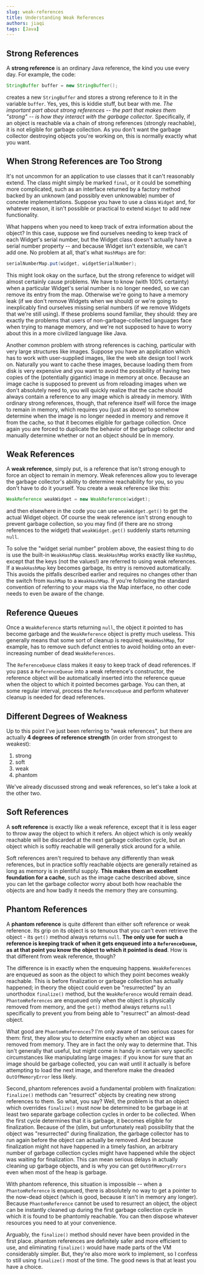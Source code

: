 ```yaml
---
slug: weak-references
title: Understanding Weak References
authors: jiaqi
tags: [Java]
---
```


[//]: # (Copyright 2025 Jiaqi Liu)

[//]: # (Licensed under the Apache License, Version 2.0 &#40;the "License"&#41;;)
[//]: # (you may not use this file except in compliance with the License.)
[//]: # (You may obtain a copy of the License at)

[//]: # (    http://www.apache.org/licenses/LICENSE-2.0)

[//]: # (Unless required by applicable law or agreed to in writing, software)
[//]: # (distributed under the License is distributed on an "AS IS" BASIS,)
[//]: # (WITHOUT WARRANTIES OR CONDITIONS OF ANY KIND, either express or implied.)
[//]: # (See the License for the specific language governing permissions and)
[//]: # (limitations under the License.)

<!--truncate-->

Strong References
-----------------

A **strong reference** is an ordinary Java reference, the kind you use every day. For example, the code:

```java
StringBuffer buffer = new StringBuffer();
```

creates a new `StringBuffer` and stores a strong reference to it in the variable `buffer`. Yes, yes, this is kiddie
stuff, but bear with me. _The important part about strong references -- the part that makes them "strong" -- is how they
interact with the garbage collector_. Specifically, if an object is reachable via a chain of strong references (strongly
reachable), it is not eligible for garbage collection. As you don't want the garbage collector destroying objects you're
working on, this is normally exactly what you want.

When Strong References are Too Strong
-------------------------------------

It's not uncommon for an application to use classes that it can't reasonably extend. The class might simply be marked
`final`, or it could be something more complicated, such as an interface returned by a factory method backed by an
unknown (and possibly even unknowable) number of concrete implementations. Suppose you have to use a class `Widget` and,
for whatever reason, it isn't possible or practical to extend `Widget` to add new functionality.

What happens when you need to keep track of extra information about the object? In this case, suppose we find ourselves
needing to keep track of each Widget's serial number, but the Widget class doesn't actually have a serial number
property -- and because Widget isn't extensible, we can't add one. No problem at all, that's what `HashMaps` are for:

```java
serialNumberMap.put(widget, widgetSerialNumber);
```

This might look okay on the surface, but the strong reference to widget will almost certainly cause problems. We have to
know (with 100% certainty) when a particular Widget's serial number is no longer needed, so we can remove its entry from
the map. Otherwise we're going to have a memory leak (if we don't remove Widgets when we should) or we're going to
inexplicably find ourselves missing serial numbers (if we remove Widgets that we're still using). If these problems
sound familiar, they should: they are exactly the problems that users of non-garbage-collected languages face when
trying to manage memory, and we're not supposed to have to worry about this in a more civilized language like Java.

Another common problem with strong references is caching, particular with very large structures like images. Suppose you
have an application which has to work with user-supplied images, like the web site design tool I work on. Naturally you
want to cache these images, because loading them from disk is very expensive and you want to avoid the possibility of
having two copies of the (potentially gigantic) image in memory at once. Because an image cache is supposed to prevent
us from reloading images when we don't absolutely need to, you will quickly realize that the cache should always contain
a reference to any image which is already in memory. With ordinary strong references, though, that reference itself will
force the image to remain in memory, which requires you (just as above) to somehow determine when the image is no longer
needed in memory and remove it from the cache, so that it becomes eligible for garbage collection. Once again you are
forced to duplicate the behavior of the garbage collector and manually determine whether or not an object should be in
memory.

Weak References
---------------

A **weak reference**, simply put, is a reference that isn't strong enough to force an object to remain in memory. Weak
references allow you to leverage the garbage collector's ability to determine reachability for you, so you don't have to
do it yourself. You create a weak reference like this:

```java
WeakReference weakWidget = new WeakReference(widget);
```

and then elsewhere in the code you can use `weakWidget.get()` to get the actual Widget object. Of course the weak
reference isn't strong enough to prevent garbage collection, so you may find (if there are no strong references to the
widget) that `weakWidget.get()` suddenly starts returning `null`.

To solve the "widget serial number" problem above, the easiest thing to do is use the built-in `WeakHashMap` class.
`WeakHashMap` works exactly like `HashMap`, except that the keys (not the values!) are referred to using weak
references. If a `WeakHashMap` key becomes garbage, its entry is removed automatically. This avoids the pitfalls
described earlier and requires no changes other than the switch from `HashMap` to a `WeakHashMap`. If you're following
the standard convention of referring to your maps via the Map interface, no other code needs to even be aware of the
change.

Reference Queues
----------------

Once a `WeakReference` starts returning `null`, the object it pointed to has become garbage and the `WeakReference`
object is pretty much useless. This generally means that some sort of cleanup is required; `WeakHashMap`, for example,
has to remove such defunct entries to avoid holding onto an ever-increasing number of dead `WeakReferences`.

The `ReferenceQueue` class makes it easy to keep track of dead references. If you pass a `ReferenceQueue` into a weak
reference's constructor, the reference object will be automatically inserted into the reference queue when the object to
which it pointed becomes garbage. You can then, at some regular interval, process the `ReferenceQueue` and perform
whatever cleanup is needed for dead references.

Different Degrees of Weakness
-----------------------------

Up to this point I've just been referring to "weak references", but there are actually **4 degrees of reference
strength** (in order from strongest to weakest):

1. strong
2. soft
3. weak
4. phantom

We've already discussed strong and weak references, so let's take a look at the other two.

Soft References
---------------

A **soft reference** is exactly like a weak reference, except that it is less eager to throw away the object to which it
refers. An object which is only weakly reachable will be discarded at the next garbage collection cycle, but an object
which is softly reachable will generally stick around for a while.

Soft references aren't required to behave any differently than weak references, but in practice softly reachable objects
are generally retained as long as memory is in plentiful supply. **This makes them an excellent foundation for a
cache**, such as the image cache described above, since you can let the garbage collector worry about both how reachable
the objects are and how badly it needs the memory they are consuming.

Phantom References
------------------

A **phantom reference** is quite different than either soft reference or weak reference. Its grip on its object is so
tenuous that you can't even retrieve the object - its `get()` method always returns `null`. **The only use for such a
reference is keeping track of when it gets enqueued into a `ReferenceQueue`, as at that point you know the object to
which it pointed is dead**. How is that different from weak reference, though?

The difference is in exactly when the enqueuing happens. `WeakReferences` are enqueued as soon as the object to which
they point becomes weakly reachable. This is before finalization or garbage collection has actually happened; in theory
the object could even be "resurrected" by an unorthodox `finalize()` method, but the `WeakReference` would remain dead.
`PhantomReferences` are enqueued only when the object is physically removed from memory, and the `get()` method always
returns `null` specifically to prevent you from being able to "resurrect" an almost-dead object.

What good are `PhantomReferences`? I'm only aware of two serious cases for them: first, they allow you to determine
exactly when an object was removed from memory. They are in fact the only way to determine that. This isn't generally
that useful, but might come in handy in certain very specific circumstances like manipulating large images: if you know
for sure that an image should be garbage collected, you can wait until it actually is before attempting to load the next
image, and therefore make the dreaded `OutOfMemoryError` less likely.

Second, phantom references avoid a fundamental problem with finalization: `finalize()` methods can "resurrect" objects
by creating new strong references to them. So what, you say? Well, the problem is that an object which overrides
`finalize()` must now be determined to be garbage in at least two separate garbage collection cycles in order to be
collected. When the first cycle determines that it is garbage, it becomes eligible for finalization. Because of the
(slim, but unfortunately real) possibility that the object was "resurrected" during finalization, the garbage collector
has to run again before the object can actually be removed. And because finalization might not have happened in a timely
fashion, an arbitrary number of garbage collection cycles might have happened while the object was waiting for
finalization. This can mean serious delays in actually cleaning up garbage objects, and is why you can get
`OutOfMemoryErrors` even when most of the heap is garbage.

With phantom reference, this situation is impossible -- when a `PhantomReference` is enqueued, there is absolutely no
way to get a pointer to the now-dead object (which is good, because it isn't in memory any longer). Because
`PhantomReference` cannot be used to resurrect an object, the object can be instantly cleaned up during the first
garbage collection cycle in which it is found to be phantomly reachable. You can then dispose whatever resources you
need to at your convenience.

Arguably, the `finalize()` method should never have been provided in the first place. phantom references are definitely
safer and more efficient to use, and eliminating `finalize()` would have made parts of the VM considerably simpler. But,
they're also more work to implement, so I confess to still using `finalize()` most of the time. The good news is that at
least you have a choice.
